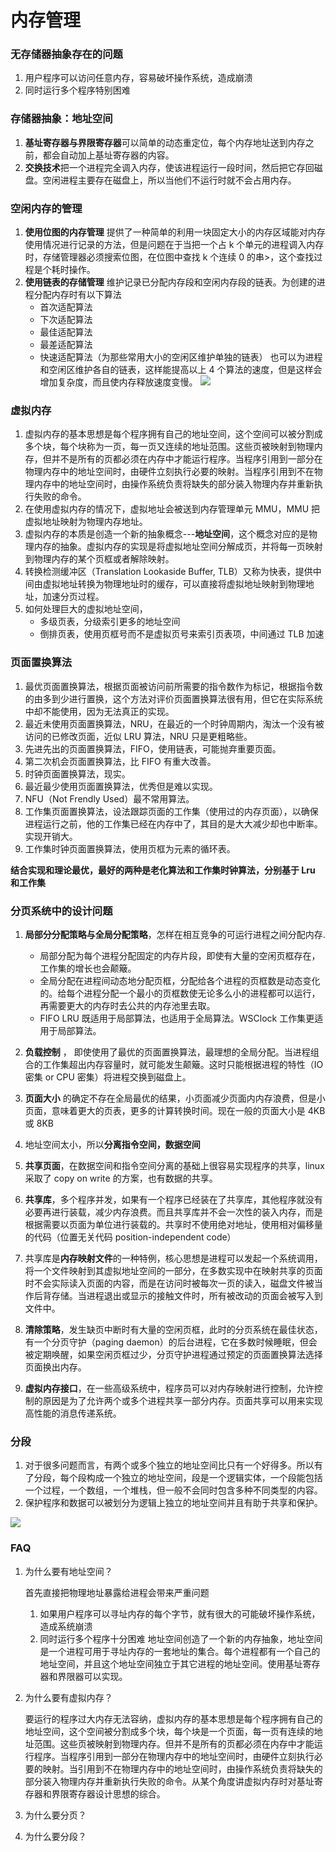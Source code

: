 # 内存管理


### 无存储器抽象存在的问题
1. 用户程序可以访问任意内存，容易破坏操作系统，造成崩溃
2. 同时运行多个程序特别困难

### 存储器抽象：地址空间
1.  **基址寄存器与界限寄存器**可以简单的动态重定位，每个内存地址送到内存之前，都会自动加上基址寄存器的内容。
2.  **交换技术**把一个进程完全调入内存，使该进程运行一段时间，然后把它存回磁盘。空闲进程主要存在磁盘上，所以当他们不运行时就不会占用内存。

### 空闲内存的管理
1. **使用位图的内存管理** 提供了一种简单的利用一块固定大小的内存区域能对内存使用情况进行记录的方法，但是问题在于当把一个占 k 个单元的进程调入内存时，存储管理器必须搜索位图，在位图中查找 k 个连续 0 的串>，这个查找过程是个耗时操作。
2. **使用链表的存储管理** 维护记录已分配内存段和空闲内存段的链表。为创建的进程分配内存时有以下算法
    *  首次适配算法
    *  下次适配算法
    *  最佳适配算法
    *  最差适配算法
    *  快速适配算法（为那些常用大小的空闲区维护单独的链表）
也可以为进程和空闲区维护各自的链表，这样能提高以上 4  个算法的速度，但是这样会增加复杂度，而且使内存释放速度变慢。
![](https://raw.githubusercontent.com/acmerfight/insight_python/master/images/system1.png)

### 虚拟内存

 1. 虚拟内存的基本思想是每个程序拥有自己的地址空间，这个空间可以被分割成多个块，每个块称为一页，每一页又连续的地址范围。这些页被映射到物理内存，但并不是所有的页都必须在内存中才能运行程序。当程序引用到一部分在物理内存中的地址空间时，由硬件立刻执行必要的映射。当程序引用到不在物理内存中的地址空间时，由操作系统负责将缺失的部分装入物理内存并重新执行失败的命令。
 2. 在使用虚拟内存的情况下，虚拟地址会被送到内存管理单元 MMU，MMU 把虚拟地址映射为物理内存地址。
 3. 虚拟内存的本质是创造一个新的抽象概念---**地址空间**，这个概念对应的是物理内存的抽象。虚拟内存的实现是将虚拟地址空间分解成页，并将每一页映射到物理内存的某个页框或者解除映射。
 4. 转换检测缓冲区（Translation Lookaside Buffer, TLB）又称为快表，提供中间由虚拟地址转换为物理地址时的缓存，可以直接将虚拟地址映射到物理地址，加速分页过程。
 5. 如何处理巨大的虚拟地址空间，
    * 多级页表，分级索引更多的地址空间
    * 倒排页表，使用页框号而不是虚拟页号来索引页表项，中间通过 TLB 加速

### 页面置换算法

 1. 最优页面置换算法，根据页面被访问前所需要的指令数作为标记，根据指令数的由多到少进行置换，这个方法对评价页面置换算法很有用，但它在实际系统中却不能使用，因为无法真正的实现。
 2. 最近未使用页面置换算法，NRU，在最近的一个时钟周期内，淘汰一个没有被访问的已修改页面，近似 LRU 算法，NRU 只是更粗略些。
 3. 先进先出的页面置换算法，FIFO，使用链表，可能抛弃重要页面。
 4. 第二次机会页面置换算法，比 FIFO 有重大改善。
 5. 时钟页面置换算法，现实。
 6. 最近最少使用页面置换算法，优秀但是难以实现。
 7. NFU（Not Frendly Used）最不常用算法。
 8. 工作集页面置换算法，设法跟踪页面的工作集（使用过的内存页面），以确保进程运行之前，他的工作集已经在内存中了，其目的是大大减少却也中断率。实现开销大。
 9. 工作集时钟页面置换算法，使用页框为元素的循环表。
 
**结合实现和理论最优，最好的两种是老化算法和工作集时钟算法，分别基于 Lru 和工作集**

### 分页系统中的设计问题

 1. **局部分分配策略与全局分配策略**，怎样在相互竞争的可运行进程之间分配内存.
    *  局部分配为每个进程分配固定的内存片段，即使有大量的空闲页框存在，工作集的增长也会颠簸。
    *  全局分配在进程间动态地分配页框，分配给各个进程的页框数是动态变化的。给每个进程分配一个最小的页框数使无论多么小的进程都可以运行，再需要更大的内存时去公共的内存池里去取。
    *  FIFO LRU 既适用于局部算法，也适用于全局算法。WSClock 工作集更适用于局部算法。
    
 2. **负载控制** ， 即使使用了最优的页面置换算法，最理想的全局分配。当进程组合的工作集超出内存容量时，就可能发生颠簸。这时只能根据进程的特性（IO 密集 or CPU 密集）将进程交换到磁盘上。
 3. **页面大小** 的确定不存在全局最优的结果，小页面减少页面内内存浪费，但是小页面，意味着更大的页表，更多的计算转换时间。现在一般的页面大小是 4KB 或 8KB
 4. 地址空间太小，所以**分离指令空间，数据空间**
 5. **共享页面**，在数据空间和指令空间分离的基础上很容易实现程序的共享，linux 采取了 copy on write 的方案，也有数据的共享。
 6. **共享库**，多个程序并发，如果有一个程序已经装在了共享库，其他程序就没有必要再进行装载，减少内存浪费。而且共享库并不会一次性的装入内存，而是根据需要以页面为单位进行装载的。共享时不使用绝对地址，使用相对偏移量的代码（位置无关代码 position-independent code）
 7. 共享库是**内存映射文件**的一种特例，核心思想是进程可以发起一个系统调用，将一个文件映射到其虚拟地址空间的一部分，在多数实现中在映射共享的页面时不会实际读入页面的内容，而是在访问时被每次一页的读入，磁盘文件被当作后背存储。当进程退出或显示的接触文件时，所有被改动的页面会被写入到文件中。
 8. **清除策略**，发生缺页中断时有大量的空闲页框，此时的分页系统在最佳状态，有一个分页守护（paging daemon）的后台进程，它在多数时候睡眠，但会被定期唤醒，如果空闲页框过少，分页守护进程通过预定的页面置换算法选择页面换出内存。
 9. **虚拟内存接口**，在一些高级系统中，程序员可以对内存映射进行控制，允许控制的原因是为了允许两个或多个进程共享一部分内存。页面共享可以用来实现高性能的消息传递系统。
 
### 分段
 1. 对于很多问题而言，有两个或多个独立的地址空间比只有一个好得多。所以有了分段，每个段构成一个独立的地址空间，段是一个逻辑实体，一个段能包括一个过程，一个数组，一个堆栈，但一般不会同时包含多种不同类型的内容。
 2. 保护程序和数据可以被划分为逻辑上独立的地址空间并且有助于共享和保护。

![](https://github.com/acmerfight/insight_python/blob/master/images/segment.png)

### FAQ

1.  为什么要有地址空间？

    首先直接把物理地址暴露给进程会带来严重问题
    1.  如果用户程序可以寻址内存的每个字节，就有很大的可能破坏操作系统，造成系统崩溃
    2.  同时运行多个程序十分困难
    地址空间创造了一个新的内存抽象，地址空间是一个进程可用于寻址内存的一套地址的集合。每个进程都有一个自己的地址空间，并且这个地址空间独立于其它进程的地址空间。使用基址寄存器和界限器可以实现。

2.  为什么要有虚拟内存？

    要运行的程序过大内存无法容纳，虚拟内存的基本思想是每个程序拥有自己的地址空间，这个空间被分割成多个块，每个块是一个页面，每一页有连续的地址范围。这些页被映射到物理内存。但并不是所有的页都必须在内存中才能运行程序。当程序引用到一部分在物理内存中的地址空间时，由硬件立刻执行必要的映射。当引用到不在物理内存中的地址空间时，由操作系统负责将缺失的部分装入物理内存并重新执行失败的命令。从某个角度讲虚拟内存时对基址寄存器和界限寄存器设计思想的综合。

4.  为什么要分页？

5.  为什么要分段？
